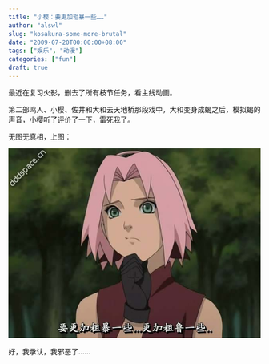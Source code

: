 ```yaml
---
title: "小樱：要更加粗暴一些……"
author: "alswl"
slug: "kosakura-some-more-brutal"
date: "2009-07-20T00:00:00+08:00"
tags: ["娱乐", "动漫"]
categories: ["fun"]
draft: true
---
```


最近在复习火影，删去了所有枝节任务，看主线动画。

第二部鸣人、小樱、佐井和大和去天地桥那段戏中，大和变身成蝎之后，模拟蝎的声音，小樱听了评价了一下，雷死我了。

无图无真相，上图：

[![naruto_xiaoyin_cubao](../../static/images/upload_dropbox/200907/snapshot20090720180858.jpg)](../../static/images/upload_dropbox/200907/snapshot20090720180858.jpg)

好，我承认，我邪恶了……
